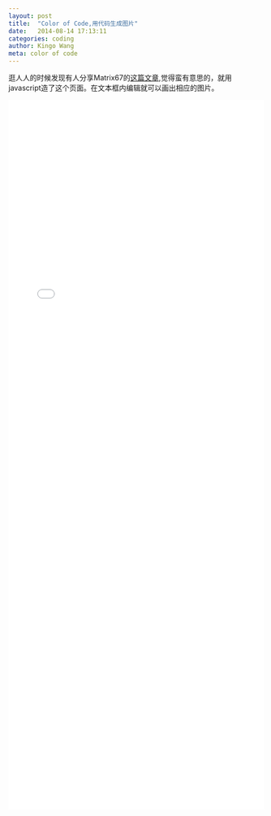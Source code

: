 ```yaml
---
layout: post 
title:  "Color of Code,用代码生成图片"
date:   2014-08-14 17:13:11
categories: coding
author: Kingo Wang
meta: color of code
---
```


逛人人的时候发现有人分享Matrix67的[这篇文章](http://www.matrix67.com/blog/archives/6039),觉得蛮有意思的，就用javascript造了这个页面。在文本框内编辑就可以画出相应的图片。

<iframe src="/html/color.html" style="border:0;width:100%;height:1400px">
</iframe>


